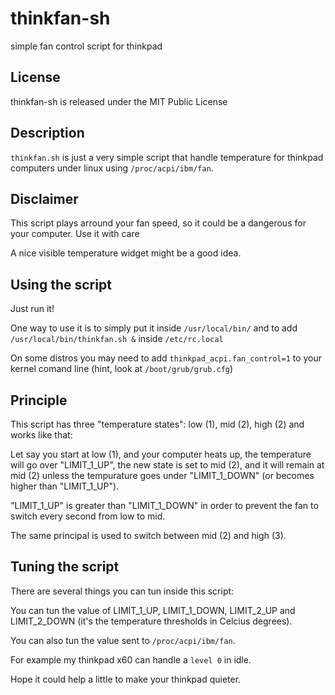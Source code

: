 thinkfan-sh
===========

simple fan control script for thinkpad

## License ###

thinkfan-sh is released under the MIT Public License

## Description ##

``thinkfan.sh`` is just a very simple script that handle temperature 
for thinkpad computers under linux using ``/proc/acpi/ibm/fan``.

## Disclaimer ##

This script plays arround your fan speed, so it could be a dangerous for your computer. Use it with care 

A nice visible temperature widget might be a good idea.

## Using the script ##

Just run it!

One way to use it is to simply put it inside ``/usr/local/bin/`` and to add ``/usr/local/bin/thinkfan.sh &`` 
inside ``/etc/rc.local``

On some distros you may need to add ``thinkpad_acpi.fan_control=1`` to your kernel comand line 
(hint, look at ``/boot/grub/grub.cfg``)

## Principle ##

This script has three "temperature states": low (1), mid (2), high (2) and works like that:

Let say you start at low (1), and your computer heats up, the temperature will go over "LIMIT_1_UP", 
the new state is set to mid (2), and it will remain at mid (2) unless the tempurature goes under 
"LIMIT_1_DOWN" (or becomes higher than "LIMIT_1_UP").

"LIMIT_1_UP" is greater than "LIMIT_1_DOWN" in order to prevent the fan to switch every second from low to mid.

The same principal is used to switch between mid (2) and high (3).

## Tuning the script ##

There are several things you can tun inside this script:

You can tun the value of LIMIT_1_UP, LIMIT_1_DOWN, LIMIT_2_UP and LIMIT_2_DOWN 
(it's the temperature thresholds in Celcius degrees).

You can also tun the value sent to ``/proc/acpi/ibm/fan``.

For example my thinkpad x60 can handle a ``level 0`` in idle.

Hope it could help a little to make your thinkpad quieter.
